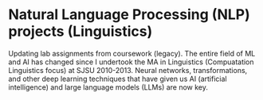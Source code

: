 # Natural Language Processing (NLP) projects (Linguistics)
Updating lab assignments from coursework (legacy). The entire field of ML and AI has changed since I undertook the MA in Linguistics (Compuatation Linguistics focus) at SJSU 2010-2013. Neural networks, transformations, and other deep learning techniques that have given us AI (artificial intelligence) and large language models (LLMs) are now key. 
